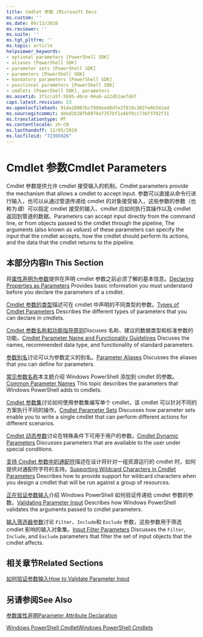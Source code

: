 ```yaml
---
title: Cmdlet 参数 |Microsoft Docs
ms.custom: ''
ms.date: 09/13/2016
ms.reviewer: ''
ms.suite: ''
ms.tgt_pltfrm: ''
ms.topic: article
helpviewer_keywords:
- optional parameters [PowerShell SDK]
- aliases [PowerShell SDK]
- parameter sets [PowerShell SDK]
- parameters [PowerShell SDK]
- mandatory parameters [PowerShell SDK]
- positional parameters [PowerShell SDK]
- cmdlets [PowerShell SDK], parameters
ms.assetid: 3f1cca5f-5b95-4bce-94a6-a22db1aefd47
caps.latest.revision: 23
ms.openlocfilehash: 914a10907bcf980eed8d7e2f819c382fe6b341ad
ms.sourcegitcommit: debd2b38fb8070a7357bf1a4bf9cc736f3702f31
ms.translationtype: MT
ms.contentlocale: zh-CN
ms.lasthandoff: 12/05/2019
ms.locfileid: "72365926"
---
```

# <a name="cmdlet-parameters"></a><span data-ttu-id="c07f0-102">Cmdlet 参数</span><span class="sxs-lookup"><span data-stu-id="c07f0-102">Cmdlet Parameters</span></span>

<span data-ttu-id="c07f0-103">Cmdlet 参数提供允许 cmdlet 接受输入的机制。</span><span class="sxs-lookup"><span data-stu-id="c07f0-103">Cmdlet parameters provide the mechanism that allows a cmdlet to accept input.</span></span> <span data-ttu-id="c07f0-104">参数可以直接从命令行进行输入，也可以从通过管道传递给 cmdlet 的对象接受输入，这些参数的参数（也称为*值*）可以指定 cmdlet 接受的输入、cmdlet 应如何执行其操作以及 cmdlet 返回到管道的数据。</span><span class="sxs-lookup"><span data-stu-id="c07f0-104">Parameters can accept input directly from the command line, or from objects passed to the cmdlet through the pipeline, The arguments (also known as *values*) of these parameters can specify the input that the cmdlet accepts, how the cmdlet should perform its actions, and the data that the cmdlet returns to the pipeline.</span></span>

## <a name="in-this-section"></a><span data-ttu-id="c07f0-105">本部分内容</span><span class="sxs-lookup"><span data-stu-id="c07f0-105">In This Section</span></span>

<span data-ttu-id="c07f0-106">将[属性声明为参数](./declaring-properties-as-parameters.md)提供在声明 cmdlet 参数之前必须了解的基本信息。</span><span class="sxs-lookup"><span data-stu-id="c07f0-106">[Declaring Properties as Parameters](./declaring-properties-as-parameters.md) Provides basic information you must understand before you declare the parameters of a cmdlet.</span></span>

<span data-ttu-id="c07f0-107">[Cmdlet 参数的类型](./types-of-cmdlet-parameters.md)描述可在 cmdlet 中声明的不同类型的参数。</span><span class="sxs-lookup"><span data-stu-id="c07f0-107">[Types of Cmdlet Parameters](./types-of-cmdlet-parameters.md) Describes the different types of parameters that you can declare in cmdlets.</span></span>

<span data-ttu-id="c07f0-108">[Cmdlet 参数名称和功能指导原则](./standard-cmdlet-parameter-names-and-types.md)Discuses 名称、建议的数据类型和标准参数的功能。</span><span class="sxs-lookup"><span data-stu-id="c07f0-108">[Cmdlet Parameter Name and Functionality Guidelines](./standard-cmdlet-parameter-names-and-types.md) Discuses the names, recommended data type, and functionality of standard parameters.</span></span>

<span data-ttu-id="c07f0-109">[参数别名](./parameter-aliases.md)讨论可以为参数定义的别名。</span><span class="sxs-lookup"><span data-stu-id="c07f0-109">[Parameter Aliases](./parameter-aliases.md) Discusses the aliases that you can define for parameters.</span></span>

<span data-ttu-id="c07f0-110">[常见参数名称](./common-parameter-names.md)本主题介绍 Windows PowerShell 添加到 cmdlet 的参数。</span><span class="sxs-lookup"><span data-stu-id="c07f0-110">[Common Parameter Names](./common-parameter-names.md) This topic describes the parameters that Windows PowerShell adds to cmdlets.</span></span>

<span data-ttu-id="c07f0-111">[Cmdlet 参数集](./cmdlet-parameter-sets.md)讨论如何使用参数集编写单个 cmdlet，该 cmdlet 可以针对不同的方案执行不同的操作。</span><span class="sxs-lookup"><span data-stu-id="c07f0-111">[Cmdlet Parameter Sets](./cmdlet-parameter-sets.md) Discusses how parameter sets enable you to write a single cmdlet that can perform different actions for different scenarios.</span></span>

<span data-ttu-id="c07f0-112">[Cmdlet 动态参数](./cmdlet-dynamic-parameters.md)讨论在特殊条件下可用于用户的参数。</span><span class="sxs-lookup"><span data-stu-id="c07f0-112">[Cmdlet Dynamic Parameters](./cmdlet-dynamic-parameters.md) Discusses parameters that are available to the user under special conditions.</span></span>

<span data-ttu-id="c07f0-113">[支持 Cmdlet 参数中的通配符](./supporting-wildcard-characters-in-cmdlet-parameters.md)描述在设计将针对一组资源运行的 cmdlet 时，如何提供对通配符字符的支持。</span><span class="sxs-lookup"><span data-stu-id="c07f0-113">[Supporting Wildcard Characters in Cmdlet Parameters](./supporting-wildcard-characters-in-cmdlet-parameters.md) Describes how to provide support for wildcard characters when you design a cmdlet that will be run against a group of resources.</span></span>

<span data-ttu-id="c07f0-114">[正在验证参数输入](./validating-parameter-input.md)介绍 Windows PowerShell 如何验证传递给 cmdlet 参数的参数。</span><span class="sxs-lookup"><span data-stu-id="c07f0-114">[Validating Parameter Input](./validating-parameter-input.md) Describes how Windows PowerShell validates the arguments passed to cmdlet parameters.</span></span>

<span data-ttu-id="c07f0-115">[输入筛选器参数](./input-filter-parameters.md)讨论 `Filter`、`Include`和 `Exclude` 参数，这些参数用于筛选 cmdlet 影响的输入对象集。</span><span class="sxs-lookup"><span data-stu-id="c07f0-115">[Input Filter Parameters](./input-filter-parameters.md) Discusses the `Filter`, `Include`, and `Exclude` parameters that filter the set of input objects that the cmdlet affects.</span></span>

## <a name="related-sections"></a><span data-ttu-id="c07f0-116">相关章节</span><span class="sxs-lookup"><span data-stu-id="c07f0-116">Related Sections</span></span>

[<span data-ttu-id="c07f0-117">如何验证参数输入</span><span class="sxs-lookup"><span data-stu-id="c07f0-117">How to Validate Parameter Input</span></span>](./how-to-validate-parameter-input.md)

## <a name="see-also"></a><span data-ttu-id="c07f0-118">另请参阅</span><span class="sxs-lookup"><span data-stu-id="c07f0-118">See Also</span></span>

[<span data-ttu-id="c07f0-119">参数属性声明</span><span class="sxs-lookup"><span data-stu-id="c07f0-119">Parameter Attribute Declaration</span></span>](./parameter-attribute-declaration.md)

[<span data-ttu-id="c07f0-120">Windows PowerShell Cmdlet</span><span class="sxs-lookup"><span data-stu-id="c07f0-120">Windows PowerShell Cmdlets</span></span>](./cmdlet-overview.md)
